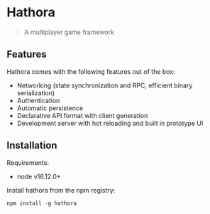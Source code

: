 # Hathora

> A multiplayer game framework

## Features

Hathora comes with the following features out of the box:

- Networking (state synchronization and RPC, efficient binary serialization)
- Authentication
- Automatic persistence
- Declarative API format with client generation
- Development server with hot reloading and built in prototype UI

## Installation

Requirements:

- node v16.12.0+

Install hathora from the npm registry:

```
npm install -g hathora
```

